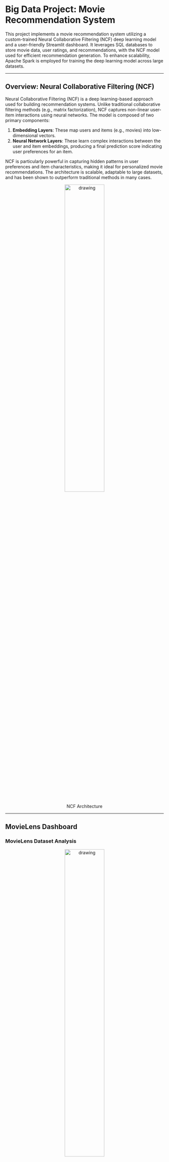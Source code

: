 # **Big Data Project: Movie Recommendation System**

This project implements a movie recommendation system utilizing a custom-trained Neural Collaborative Filtering (NCF) deep learning model and a user-friendly Streamlit dashboard. It leverages SQL databases to store movie data, user ratings, and recommendations, with the NCF model used for efficient recommendation generation. To enhance scalability, Apache Spark is employed for training the deep learning model across large datasets.

---

## **Overview: Neural Collaborative Filtering (NCF)**

Neural Collaborative Filtering (NCF) is a deep learning-based approach used for building recommendation systems. Unlike traditional collaborative filtering methods (e.g., matrix factorization), NCF captures non-linear user-item interactions using neural networks. The model is composed of two primary components:

1. **Embedding Layers**: These map users and items (e.g., movies) into low-dimensional vectors.
2. **Neural Network Layers**: These learn complex interactions between the user and item embeddings, producing a final prediction score indicating user preferences for an item.

NCF is particularly powerful in capturing hidden patterns in user preferences and item characteristics, making it ideal for personalized movie recommendations. The architecture is scalable, adaptable to large datasets, and has been shown to outperform traditional methods in many cases.

<p align="center">
<img src="NCF.png" alt="drawing" width="50%"/>
</p>
<p align="center">
NCF Architecture
</p>

---

## **MovieLens Dashboard**

### **MovieLens Dataset Analysis**
<p align="center">
<img src="images/movielens_analysis.png" alt="drawing" width="50%"/>
</p>
<p align="center">
MovieLens Dataset Analysis
</p>

### **Movie Recommendation System**
<p align="center">
<img src="images/recommendation_system.png" alt="drawing" width="50%"/>
</p>
<p align="center">
Movie Recommendation System
</p>

---

## **Technologies and Libraries Used**

The project utilizes the following technologies and libraries:

### **Programming Languages**
- **Python**: Core language for implementing the recommendation system, data processing, and dashboard.

### **Data Analysis and Visualization**
- **Pandas**: For data manipulation and analysis.
- **NumPy**: For numerical operations and array handling.
- **Matplotlib**: For creating static, animated, and interactive visualizations.
- **Seaborn**: For statistical data visualization.

### **Machine Learning and Deep Learning**
- **PyTorch**: For building and training the Neural Collaborative Filtering (NCF) model.
- **PyTorch Lightning**: For simplifying PyTorch training loops and improving scalability.
- **Scikit-learn**: For dataset splitting and pre-processing.

### **Big Data**
- **Apache Spark**: For handling and processing large-scale datasets using Spark SQL and DataFrames.

### **Web Frameworks**
- **Streamlit**: For building an interactive, web-based dashboard.

### **Database**
- **SQLite**: For storing user data, movie data, and precomputed recommendations.

### **Utilities**
- **TQDM**: For displaying progress bars during computations.
- **OS Module**: For file and path manipulations.

---

## **Project Structure**

- **`ml-1m/`**:
  - Directory containing the MovieLens 1M dataset.
  - Refer to the `README` file in this folder for dataset details.
- **`BigData_Project_v4.ipynb`**:
  - Jupyter notebook for training the Neural Collaborative Filtering (NCF) model.
  - The trained model weights are saved as `mrs-v4.pkl`.
- **`movie_recommendation.db`**:
  - SQLite database storing the `movies`, `ratings`, and `recommendations` tables.
- **`movie_dashboard_v3.py`**:
  - Streamlit dashboard script for interacting with the recommendation system.
- **`load_data_to_sql.py`**:
  - Script for loading the dataset into the SQLite database.
- **`create_views.py`**:
  - Script for creating reusable SQL views to speed up dashboard queries.
- **`precompute_recommendations.py`**:
  - Script to precompute and store the top 10 movie recommendations for all users.

---

These technologies and libraries work together to create a robust and scalable recommendation system and data analysis dashboard.

## **Setup Instructions**

### **1. Clone the Repository**
```bash
git clone https://github.com/HARSHALK2598/BigDataProject.git
cd BigDataProject
```

### **2. Install Dependencies**
Ensure you have Python 3.8+ installed. Then, use the `requirements.txt` file to install dependencies:

```bash
pip install -r requirements.txt
```

### **3. Create SQL Views**
Run the `create_views.py` script to create views that optimize dashboard queries:

```bash
python create_views.py
```

### **4. Precompute Recommendations**
Run the `precompute_recommendations.py` script to generate and store the top 10 recommendations for all users in the database:
```bash
python precompute_recommendations.py
```

---

## **5. Run the Streamlit Dashboard**
Launch the dashboard to explore movie recommendations and data analysis:
```bash
streamlit run movie_dashboard_v3.py
```

---

## **Features**

### **MovieLens Analysis**
- Visualize rating distributions.
- View top 10 rated movies and most reviewed movies.
- Analyze average ratings by genre and review count.

### **Recommendation System**
- Get personalized movie recommendations for any user.
- View the top 10 highest-rated movies based on user ratings.

---

## **Usage Notes**
- The database (`movie_recommendation.db`) stores all tables and views used by the dashboard.
- Ensure the dataset (`ml-1m`) and pre-trained model (`mrs-v4.pkl`) are present in the project directory.

---

## **License**
This project is licensed under the MIT License. See the `LICENSE` file for details.

---

